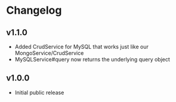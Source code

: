 # Changelog

## v1.1.0
 * Added CrudService for MySQL that works just like our MongoService/CrudService
 * MySQLService#query now returns the underlying query object

## v1.0.0
 * Initial public release